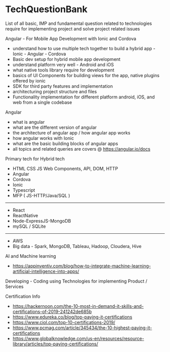 # TechQuestionBank
List of all basic, IMP and fundamental question related to technologies require for implementing project and solve project related issues

Angular - For Mobile App Development with Ionic and Cordova 
- understand how to use multiple tech together to build a hybrid app - Ionic - Angular - Cordova 
- Basic dev setup for hybrid mobile app development
- understand platform very well - Android and iOS
- what native tools library require for development
- basics of UI Components for building views for the app, native plugins offered by ionic
- SDK for third party features and implementation
- architecturing project structure and files
- Functionality implementation for different platform android, iOS, and web from a single codebase

Angular
- what is angular
- what are the different version of angular
- the architecture of angular app / how angular app works
- how angular works with Ionic
- what are the basic building blocks of angular apps
- all topics and related queries are covers @ https://angular.io/docs

Primary tech for Hybrid tech
- HTML CSS JS Web Components, API, DOM, HTTP
- Angular
- Cordova
- Ionic
- Typescript
- MFP ( JS-HTTP/Java/SQL )
----------------------------
- React
- ReactNative
- Node-ExpressJS-MongoDB
- mySQL / SQLite

-------------------------------
- AWS
- Big data - Spark, MongoDB, Tableau, Hadoop, Cloudera, Hive

AI and Machine learning
- https://appinventiv.com/blog/how-to-integrate-machine-learning-artificial-intelligence-into-apps/

Developing - Coding using Technologies for implementing Product / Services

Certification Info
- https://hackernoon.com/the-10-most-in-demand-it-skills-and-certifications-of-2019-241242de685b
- https://www.edureka.co/blog/top-paying-it-certifications
- https://www.ciol.com/top-10-certifications-2019/
- https://www.pcmag.com/article/345434/the-10-highest-paying-it-certifications
- https://www.globalknowledge.com/us-en/resources/resource-library/articles/top-paying-certifications/









